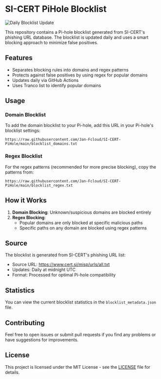 # SI-CERT PiHole Blocklist

![Daily Blocklist Update](https://github.com/Jan-Fcloud/SI-CERT-PiHole/actions/workflows/daily-update.yml/badge.svg)

This repository contains a Pi-hole blocklist generated from SI-CERT's phishing URL database. The blocklist is updated daily and uses a smart blocking approach to minimize false positives.

## Features

- Separates blocking rules into domains and regex patterns
- Protects against false positives by using regex for popular domains
- Updates daily via GitHub Actions
- Uses Tranco list to identify popular domains

## Usage

### Domain Blocklist

To add the domain blocklist to your Pi-hole, add this URL in your Pi-hole's blocklist settings:
```
https://raw.githubusercontent.com/Jan-Fcloud/SI-CERT-PiHole/main/blocklist_domains.txt
```

### Regex Blocklist

For the regex patterns (recommended for more precise blocking), copy the patterns from:
```
https://raw.githubusercontent.com/Jan-Fcloud/SI-CERT-PiHole/main/blocklist_regex.txt
```

## How it Works

1. **Domain Blocking**: Unknown/suspicious domains are blocked entirely
2. **Regex Blocking**: 
   - Popular domains are only blocked at specific malicious paths
   - Specific paths on any domain are blocked using regex patterns

## Source

The blocklist is generated from SI-CERT's phishing URL list:
- Source URL: https://www.cert.si/misp/urls/all.txt
- Updates: Daily at midnight UTC
- Format: Processed for optimal Pi-hole compatibility

## Statistics

You can view the current blocklist statistics in the `blocklist_metadata.json` file.

## Contributing

Feel free to open issues or submit pull requests if you find any problems or have suggestions for improvements.

## License

This project is licensed under the MIT License - see the [LICENSE](LICENSE) file for details.
